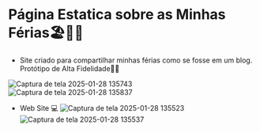 # Página Estatica sobre as Minhas Férias🏖️🌊🌞
* Site criado para compartilhar minhas férias como se fosse em um blog.
Protótipo de Alta Fidelidade📄🎨

![Captura de tela 2025-01-28 135743](https://github.com/user-attachments/assets/8517365b-6688-4a6b-b6c3-06bafaf85068)
![Captura de tela 2025-01-28 135837](https://github.com/user-attachments/assets/6da06cd5-412b-4768-b881-5bdefebec65b)

* Web Site 💻
![Captura de tela 2025-01-28 135523](https://github.com/user-attachments/assets/0bf35df2-36cf-4e42-a05a-0e65d4bffd76)
![Captura de tela 2025-01-28 135537](https://github.com/user-attachments/assets/7e8fe0a7-5e52-4108-bc5b-8e5053cd9993)





